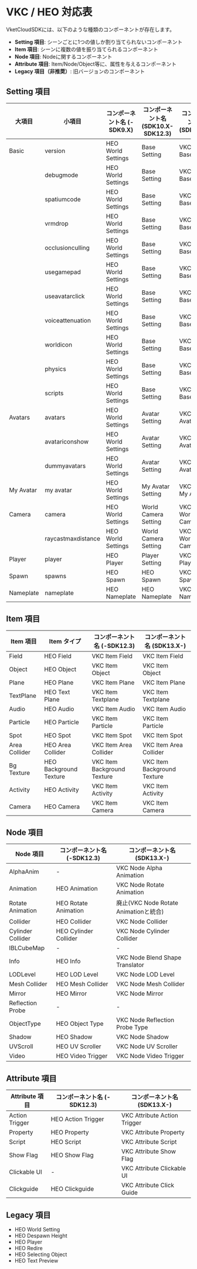# VKC / HEO 対応表

VketCloudSDKには、以下のような種類のコンポーネントが存在します。

- **Setting 項目**: シーンごとに1つの値しか割り当てられないコンポーネント
- **Item 項目**: シーンに複数の値を振り当てられるコンポーネント
- **Node 項目**: Nodeに関するコンポーネント
- **Attribute 項目**: Item/Node/Object等に、属性を与えるコンポーネント
- **Legacy 項目（非推奨）**: 旧バージョンのコンポーネント

## Setting 項目

| 大項目    | 小項目               | コンポーネント名 (-SDK9.X)  | コンポーネント名 (SDK10.X-SDK12.3) | コンポーネント名 (SDK13.X-) |
|-----------|----------------------|----------------------------|------------------------------------|-----------------------------|
| Basic     | version              | HEO World Settings         | Base Setting                        | VKC Setting Base            |
|           | debugmode            | HEO World Settings         | Base Setting                        | VKC Setting Base            |
|           | spatiumcode          | HEO World Settings         | Base Setting                        | VKC Setting Base            |
|           | vrmdrop              | HEO World Settings         | Base Setting                        | VKC Setting Base            |
|           | occlusionculling     | HEO World Settings         | Base Setting                        | VKC Setting Base            |
|           | usegamepad           | HEO World Settings         | Base Setting                        | VKC Setting Base            |
|           | useavatarclick       | HEO World Settings         | Base Setting                        | VKC Setting Base            |
|           | voiceattenuation     | HEO World Settings         | Base Setting                        | VKC Setting Base            |
|           | worldicon            | HEO World Settings         | Base Setting                        | VKC Setting Base            |
|           | physics              | HEO World Settings         | Base Setting                        | VKC Setting Base            |
|           | scripts              | HEO World Settings         | Base Setting                        | VKC Setting Base            |
| Avatars   | avatars              | HEO World Settings         | Avatar Setting                      | VKC Setting Avatar          |
|           | avatariconshow       | HEO World Settings         | Avatar Setting                      | VKC Setting Avatar          |
|           | dummyavatars         | HEO World Settings         | Avatar Setting                      | VKC Setting Avatar          |
| My Avatar | my avatar            | HEO World Settings         | My Avatar Setting                   | VKC Setting My Avatar       |
| Camera    | camera               | HEO World Settings         | World Camera Setting                | VKC Setting World Camera    |
|           | raycastmaxdistance   | HEO World Settings         | World Camera Setting                | VKC Setting World Camera    |
| Player    | player               | HEO Player                 | Player Setting                      | VKC Setting Player          |
| Spawn     | spawns               | HEO Spawn                  | HEO Spawn                           | VKC Setting Spawn           |
| Nameplate | nameplate            | HEO Nameplate              | HEO Nameplate                       | VKC Setting Nameplate       |

## Item 項目

| Item 項目     | Item タイプ           | コンポーネント名 (-SDK12.3) | コンポーネント名 (SDK13.X-) |
|---------------|----------------------|-----------------------------|------------------------------|
| Field         | HEO Field            | VKC Item Field              | VKC Item Field               |
| Object        | HEO Object           | VKC Item Object             | VKC Item Object              |
| Plane         | HEO Plane            | VKC Item Plane              | VKC Item Plane               |
| TextPlane     | HEO Text Plane       | VKC Item Textplane          | VKC Item Textplane           |
| Audio         | HEO Audio            | VKC Item Audio              | VKC Item Audio               |
| Particle      | HEO Particle         | VKC Item Particle           | VKC Item Particle            |
| Spot          | HEO Spot             | VKC Item Spot               | VKC Item Spot                |
| Area Collider | HEO Area Collider    | VKC Item Area Collider      | VKC Item Area Collider       |
| Bg Texture    | HEO Background Texture | VKC Item Background Texture | VKC Item Background Texture  |
| Activity      | HEO Activity         | VKC Item Activity           | VKC Item Activity            |
| Camera        | HEO Camera           | VKC Item Camera             | VKC Item Camera              |

## Node 項目

| Node 項目          | コンポーネント名 (-SDK12.3) | コンポーネント名 (SDK13.X-)       |
|--------------------|-----------------------------|-----------------------------------|
| AlphaAnim          | -                           | VKC Node Alpha Animation          |
| Animation          | HEO Animation               | VKC Node Rotate Animation         |
| Rotate Animation   | HEO Rotate Animation        | 廃止(VKC Node Rotate Animationと統合) |
| Collider           | HEO Collider                | VKC Node Collider                 |
| Cylinder Collider  | HEO Cylinder Collider       | VKC Node Cylinder Collider        |
| IBLCubeMap         | -                           | -                                 |
| Info               | HEO Info                    | VKC Node Blend Shape Translator   |
| LODLevel           | HEO LOD Level               | VKC Node LOD Level                |
| Mesh Collider      | HEO Mesh Collider           | VKC Node Mesh Collider            |
| Mirror             | HEO Mirror                  | VKC Node Mirror                   |
| Reflection Probe   | -                           | -                                 |
| ObjectType         | HEO Object Type             | VKC Node Reflection Probe Type    |
| Shadow             | HEO Shadow                  | VKC Node Shadow                   |
| UVScroll           | HEO UV Scroller             | VKC Node UV Scroller              |
| Video              | HEO Video Trigger           | VKC Node Video Trigger            |

## Attribute 項目

| Attribute 項目 | コンポーネント名 (-SDK12.3) | コンポーネント名 (SDK13.X-)       |
|----------------|-----------------------------|-----------------------------------|
| Action Trigger  | HEO Action Trigger          | VKC Attribute Action Trigger      |
| Property        | HEO Property                | VKC Attribute Property            |
| Script          | HEO Script                  | VKC Attribute Script              |
| Show Flag       | HEO Show Flag               | VKC Attribute Show Flag           |
| Clickable UI    | -                           | VKC Attribute Clickable UI        |
| Clickguide      | HEO Clickguide              | VKC Attribute Click Guide         |

## Legacy 項目

- HEO World Setting
- HEO Despawn Height
- HEO Player
- HEO Redire
- HEO Selecting Object
- HEO Text Preview
